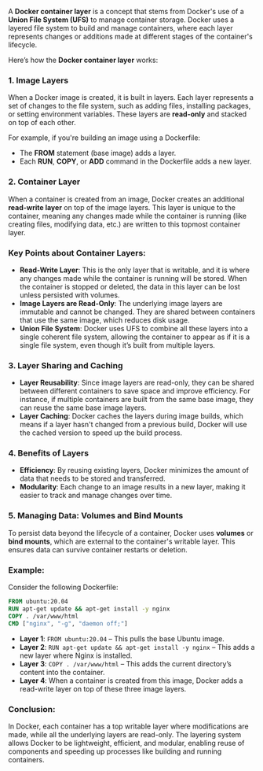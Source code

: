 A **Docker container layer** is a concept that stems from Docker's use of a **Union File System (UFS)** to manage container storage. Docker uses a layered file system to build and manage containers, where each layer represents changes or additions made at different stages of the container's lifecycle.

Here’s how the **Docker container layer** works:

### 1. **Image Layers**
When a Docker image is created, it is built in layers. Each layer represents a set of changes to the file system, such as adding files, installing packages, or setting environment variables. These layers are **read-only** and stacked on top of each other.

For example, if you're building an image using a Dockerfile:
- The **FROM** statement (base image) adds a layer.
- Each **RUN**, **COPY**, or **ADD** command in the Dockerfile adds a new layer.
  
### 2. **Container Layer**
When a container is created from an image, Docker creates an additional **read-write layer** on top of the image layers. This layer is unique to the container, meaning any changes made while the container is running (like creating files, modifying data, etc.) are written to this topmost container layer.

### Key Points about Container Layers:
- **Read-Write Layer**: This is the only layer that is writable, and it is where any changes made while the container is running will be stored. When the container is stopped or deleted, the data in this layer can be lost unless persisted with volumes.
- **Image Layers are Read-Only**: The underlying image layers are immutable and cannot be changed. They are shared between containers that use the same image, which reduces disk usage.
- **Union File System**: Docker uses UFS to combine all these layers into a single coherent file system, allowing the container to appear as if it is a single file system, even though it’s built from multiple layers.

### 3. **Layer Sharing and Caching**
- **Layer Reusability**: Since image layers are read-only, they can be shared between different containers to save space and improve efficiency. For instance, if multiple containers are built from the same base image, they can reuse the same base image layers.
- **Layer Caching**: Docker caches the layers during image builds, which means if a layer hasn't changed from a previous build, Docker will use the cached version to speed up the build process.

### 4. **Benefits of Layers**
- **Efficiency**: By reusing existing layers, Docker minimizes the amount of data that needs to be stored and transferred.
- **Modularity**: Each change to an image results in a new layer, making it easier to track and manage changes over time.
  
### 5. **Managing Data: Volumes and Bind Mounts**
To persist data beyond the lifecycle of a container, Docker uses **volumes** or **bind mounts**, which are external to the container's writable layer. This ensures data can survive container restarts or deletion.

### Example:
Consider the following Dockerfile:
```dockerfile
FROM ubuntu:20.04
RUN apt-get update && apt-get install -y nginx
COPY . /var/www/html
CMD ["nginx", "-g", "daemon off;"]
```

- **Layer 1**: `FROM ubuntu:20.04` – This pulls the base Ubuntu image.
- **Layer 2**: `RUN apt-get update && apt-get install -y nginx` – This adds a new layer where Nginx is installed.
- **Layer 3**: `COPY . /var/www/html` – This adds the current directory’s content into the container.
- **Layer 4**: When a container is created from this image, Docker adds a read-write layer on top of these three image layers.

### Conclusion:
In Docker, each container has a top writable layer where modifications are made, while all the underlying layers are read-only. The layering system allows Docker to be lightweight, efficient, and modular, enabling reuse of components and speeding up processes like building and running containers.
